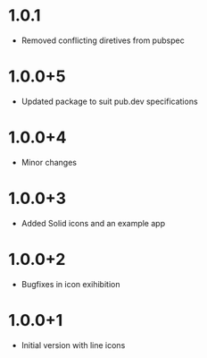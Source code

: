 # 1.0.1

- Removed conflicting diretives from pubspec

# 1.0.0+5

- Updated package to suit pub.dev specifications

# 1.0.0+4

- Minor changes

# 1.0.0+3

- Added Solid icons and an example app

# 1.0.0+2

- Bugfixes in icon exihibition

# 1.0.0+1

- Initial version with line icons